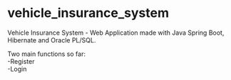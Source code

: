# vehicle_insurance_system
Vehicle Insurance System - Web Application made with Java Spring Boot, Hibernate and Oracle PL/SQL.

Two main functions so far: <br>
-Register <br>
-Login <br>
